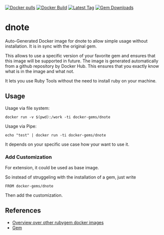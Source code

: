[![Docker pulls](https://img.shields.io/docker/pulls/rubygem/dnote.svg)](https://hub.docker.com/r/rubygem/dnote/)
[![Docker Build](https://img.shields.io/docker/automated/rubygem/dnote.svg)](https://hub.docker.com/r/rubygem/dnote/)
[![Latest Tag](https://img.shields.io/github/tag/docker-rubygem/dnote.svg)](https://hub.docker.com/r/rubygem/dnote/)
[![Gem Downloads](https://img.shields.io/gem/dt/dnote.svg)](https://rubygems.org/gems/dnote/)
# dnote

Auto-Generated Docker image for dnote to allow simple usage without installation.
It is in sync with the original gem.

This allows to use a specific version of your favorite gem and ensures that this image will be supported in future.
The image is generated automatically from a github repository by Docker Hub.
This ensures that you exactly know what is in the image and what not.

It lets you use Ruby Tools without the need to install ruby on your machine.

## Usage

Usage via file system:

`docker run -v $(pwd):/work -ti docker-gems/dnote`

Usage via Pipe:

`echo "test" | docker run -ti docker-gems/dnote`

It depends on your specific use case how your want to use it.

### Add Customization

For extension, it could be used as base image.

So instead of struggeling with the installation of a gem, just write

`FROM docker-gems/dnote`

Then add the customization.

## References

 - [Overview over other rubygem docker images](https://github.com/thinkbot/docker-rubygem)
 - [Gem](https://rubygems.org/gems/dnote/)
